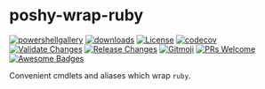 # poshy-wrap-ruby

[![powershellgallery](https://img.shields.io/powershellgallery/v/poshy-wrap-ruby.svg)](https://www.powershellgallery.com/packages/poshy-wrap-ruby)
[![downloads](https://img.shields.io/powershellgallery/dt/poshy-wrap-ruby.svg)](https://www.powershellgallery.com/packages/poshy-wrap-ruby)
[![License](https://img.shields.io/github/license/pwshrc/poshy-wrap-ruby)](./LICENSE.txt)
[![codecov](https://codecov.io/gh/pwshrc/poshy-wrap-ruby/branch/main/graph/badge.svg)](https://codecov.io/gh/pwshrc/poshy-wrap-ruby)
[![Validate Changes](https://github.com/pwshrc/poshy-wrap-ruby/actions/workflows/validate.yml/badge.svg)](https://github.com/pwshrc/poshy-wrap-ruby/actions/workflows/validate.yml)
[![Release Changes](https://github.com/pwshrc/poshy-wrap-ruby/actions/workflows/release.yml/badge.svg)](https://github.com/pwshrc/poshy-wrap-ruby/actions/workflows/release.yml)
[![Gitmoji](https://img.shields.io/badge/gitmoji-%20😜%20😍-FFDD67.svg?style=flat-square)](https://gitmoji.carloscuesta.me/)
[![PRs Welcome](https://img.shields.io/badge/PRs-welcome-brightgreen.svg?style=flat-square)](http://makeapullrequest.com)
[![Awesome Badges](https://img.shields.io/badge/badges-awesome-green.svg)](https://github.com/Naereen/badges)

Convenient cmdlets and aliases which wrap `ruby`.

